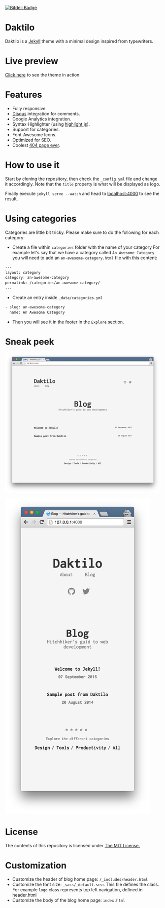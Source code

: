 [![Bitdeli Badge](https://d2weczhvl823v0.cloudfront.net/kronik3r/daktilo/trend.png)](https://bitdeli.com/free "Bitdeli Badge")

# Daktilo
Daktilo is a [Jekyll](jekyllrb.com) theme with a minimal design inspired from typewriters.

# Live preview
[Click here](http://hitchhiker.ma/daktilo/) to see the theme in action.

# Features
- Fully responsive
- [Disqus](https://disqus.com/) integration for comments.
- Google Analytics integration.
- Syntax Highlighter (using [highlight.js](https://highlightjs.org/)).
- Support for categories.
- Font-Awesome Icons.
- Optimized for SEO.
- Coolest [404 page ever](http://hitchhiker.ma/daktilo/404.html).

# How to use it
Start by cloning the repository, then check the `_config.yml` file and change it accordingly.
Note that the `title` property is what will be displayed as logo.

Finally execute `jekyll serve --watch` and head to [localhost:4000](http://127.0.0.1:4000) to see the result.

# Using categories
Categories are little bit tricky. Please make sure to do the following for each category:

- Create a file within `categories` folder with the name of your category
For example let's say that we have a category called `An Awesome Category` you will need to add an `an-awesome-category.html` file with this content:

``` html
---
layout: category
category: an-awesome-category
permalink: /categories/an-awesome-category/
---

```

- Create an entry inside `_data/categories.yml`

``` html
- slug: an-awesome-category
  name: An Awesome Category
```

- Then you will see it in the footer in the `Explore` section.

# Sneak peek

![img][home_desktop]

![img][home_phone]

[home_desktop]: https://raw.githubusercontent.com/kronik3r/assets/master/daktilo/desktop.png
[home_phone]: https://raw.githubusercontent.com/kronik3r/assets/master/daktilo/phone.png

# License

The contents of this repository is licensed under [The MIT License.](https://opensource.org/licenses/MIT)

# Customization
- Customize the header of blog home page: `/_includes/header.html`
- Customize the font size: `_sass/_default.scss`
    This file defines the class. For example `logo` class represents top left navigation, defined in header.html
- Customize the body of the blog home page: `index.html`
